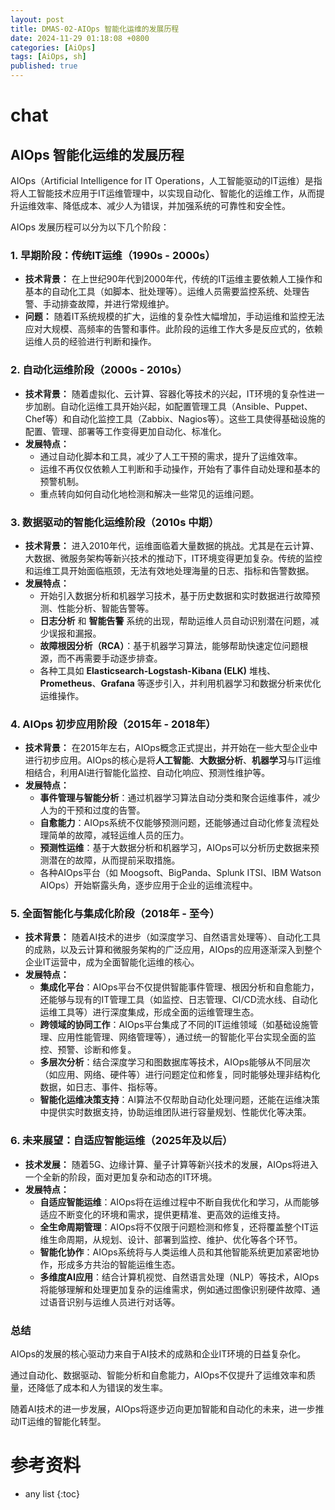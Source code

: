 ```yaml
---
layout: post
title: DMAS-02-AIOps 智能化运维的发展历程
date: 2024-11-29 01:18:08 +0800
categories: [AiOps]
tags: [AiOps, sh]
published: true
---
```




# chat

## AIOps 智能化运维的发展历程

AIOps（Artificial Intelligence for IT Operations，人工智能驱动的IT运维）是指将人工智能技术应用于IT运维管理中，以实现自动化、智能化的运维工作，从而提升运维效率、降低成本、减少人为错误，并加强系统的可靠性和安全性。

AIOps 发展历程可以分为以下几个阶段：

### 1. **早期阶段：传统IT运维（1990s - 2000s）**

   - **技术背景：** 在上世纪90年代到2000年代，传统的IT运维主要依赖人工操作和基本的自动化工具（如脚本、批处理等）。运维人员需要监控系统、处理告警、手动排查故障，并进行常规维护。
   - **问题：** 随着IT系统规模的扩大，运维的复杂性大幅增加，手动运维和监控无法应对大规模、高频率的告警和事件。此阶段的运维工作大多是反应式的，依赖运维人员的经验进行判断和操作。

### 2. **自动化运维阶段（2000s - 2010s）**
   - **技术背景：** 随着虚拟化、云计算、容器化等技术的兴起，IT环境的复杂性进一步加剧。自动化运维工具开始兴起，如配置管理工具（Ansible、Puppet、Chef等）和自动化监控工具（Zabbix、Nagios等）。这些工具使得基础设施的配置、管理、部署等工作变得更加自动化、标准化。
   - **发展特点：**
     - 通过自动化脚本和工具，减少了人工干预的需求，提升了运维效率。
     - 运维不再仅仅依赖人工判断和手动操作，开始有了事件自动处理和基本的预警机制。
     - 重点转向如何自动化地检测和解决一些常见的运维问题。

### 3. **数据驱动的智能化运维阶段（2010s 中期）**
   - **技术背景：** 进入2010年代，运维面临着大量数据的挑战。尤其是在云计算、大数据、微服务架构等新兴技术的推动下，IT环境变得更加复杂。传统的监控和运维工具开始面临瓶颈，无法有效地处理海量的日志、指标和告警数据。
   - **发展特点：**
     - 开始引入数据分析和机器学习技术，基于历史数据和实时数据进行故障预测、性能分析、智能告警等。
     - **日志分析** 和 **智能告警** 系统的出现，帮助运维人员自动识别潜在问题，减少误报和漏报。
     - **故障根因分析（RCA）**：基于机器学习算法，能够帮助快速定位问题根源，而不再需要手动逐步排查。
     - 各种工具如 **Elasticsearch-Logstash-Kibana (ELK)** 堆栈、**Prometheus**、**Grafana** 等逐步引入，并利用机器学习和数据分析来优化运维操作。

### 4. **AIOps 初步应用阶段（2015年 - 2018年）**
   - **技术背景：** 在2015年左右，AIOps概念正式提出，并开始在一些大型企业中进行初步应用。AIOps的核心是将**人工智能**、**大数据分析**、**机器学习**与IT运维相结合，利用AI进行智能化监控、自动化响应、预测性维护等。
   - **发展特点：**
     - **事件管理与智能分析**：通过机器学习算法自动分类和聚合运维事件，减少人为的干预和过度的告警。
     - **自愈能力**：AIOps系统不仅能够预测问题，还能够通过自动化修复流程处理简单的故障，减轻运维人员的压力。
     - **预测性运维**：基于大数据分析和机器学习，AIOps可以分析历史数据来预测潜在的故障，从而提前采取措施。
     - 各种AIOps平台（如 Moogsoft、BigPanda、Splunk ITSI、IBM Watson AIOps）开始崭露头角，逐步应用于企业的运维流程中。

### 5. **全面智能化与集成化阶段（2018年 - 至今）**
   - **技术背景：** 随着AI技术的进步（如深度学习、自然语言处理等）、自动化工具的成熟，以及云计算和微服务架构的广泛应用，AIOps的应用逐渐深入到整个企业IT运营中，成为全面智能化运维的核心。
   - **发展特点：**
     - **集成化平台**：AIOps平台不仅提供智能事件管理、根因分析和自愈能力，还能够与现有的IT管理工具（如监控、日志管理、CI/CD流水线、自动化运维工具等）进行深度集成，形成全面的运维管理生态。
     - **跨领域的协同工作**：AIOps平台集成了不同的IT运维领域（如基础设施管理、应用性能管理、网络管理等），通过统一的智能化平台实现全面的监控、预警、诊断和修复。
     - **多层次分析**：结合深度学习和图数据库等技术，AIOps能够从不同层次（如应用、网络、硬件等）进行问题定位和修复，同时能够处理非结构化数据，如日志、事件、指标等。
     - **智能化运维决策支持**：AI算法不仅帮助自动化处理问题，还能在运维决策中提供实时数据支持，协助运维团队进行容量规划、性能优化等决策。

### 6. **未来展望：自适应智能运维（2025年及以后）**
   - **技术发展：** 随着5G、边缘计算、量子计算等新兴技术的发展，AIOps将进入一个全新的阶段，面对更加复杂和动态的IT环境。
   - **发展特点：**
     - **自适应智能运维**：AIOps将在运维过程中不断自我优化和学习，从而能够适应不断变化的环境和需求，提供更精准、更高效的运维支持。
     - **全生命周期管理**：AIOps将不仅限于问题检测和修复，还将覆盖整个IT运维生命周期，从规划、设计、部署到监控、维护、优化等各个环节。
     - **智能化协作**：AIOps系统将与人类运维人员和其他智能系统更加紧密地协作，形成多方共治的智能运维生态。
     - **多维度AI应用**：结合计算机视觉、自然语言处理（NLP）等技术，AIOps将能够理解和处理更加复杂的运维需求，例如通过图像识别硬件故障、通过语音识别与运维人员进行对话等。

### 总结
AIOps的发展的核心驱动力来自于AI技术的成熟和企业IT环境的日益复杂化。

通过自动化、数据驱动、智能分析和自愈能力，AIOps不仅提升了运维效率和质量，还降低了成本和人为错误的发生率。

随着AI技术的进一步发展，AIOps将逐步迈向更加智能和自动化的未来，进一步推动IT运维的智能化转型。

# 参考资料

* any list
{:toc}
